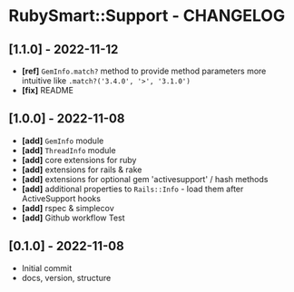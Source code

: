 # RubySmart::Support - CHANGELOG

## [1.1.0] - 2022-11-12
* **[ref]** `GemInfo.match?` method to provide method parameters more intuitive like `.match?('3.4.0', '>', '3.1.0')`
* **[fix]** README

## [1.0.0] - 2022-11-08
* **[add]** `GemInfo` module
* **[add]** `ThreadInfo` module
* **[add]** core extensions for ruby
* **[add]** extensions for rails & rake
* **[add]** extensions for optional gem 'activesupport' / hash methods
* **[add]** additional properties to `Rails::Info` - load them after ActiveSupport hooks
* **[add]** rspec & simplecov
* **[add]** Github workflow Test

## [0.1.0] - 2022-11-08
* Initial commit
* docs, version, structure
